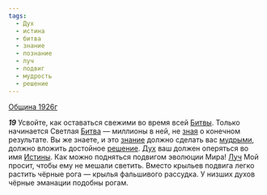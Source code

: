 ```yaml
---
tags:
  - Дух
  - истина
  - битва
  - знание
  - познание
  - луч
  - подвиг
  - мудрость
  - решение
---
```


[Община 1926г](https://127.0.0.1:4002/agni/1926)

___19___
Усвойте, как оставаться свежими во время всей [Битвы](../../../tags/#битва). Только начинается Светлая [Битва](../../../tags/#битва) — миллионы в ней, не [зная](../../../tags/#познание) о конечном результате. Вы же знаете, и это [знание](../../../tags/#знание) должно сделать вас [мудрыми](../../../tags/#мудрость), должно вложить достойное [решение](../../../tags/#решение). [Дух](../../../tags/#Дух) ваш должен оперяться во имя [Истины](../../../tags/#истина). Как можно подняться подвигом эволюции Мира! [Луч](../../../tags/#луч) Мой просит, чтобы ему не мешали светить. Вместо крыльев подвига легко растить чёрные рога — крылья фальшивого рассудка. У низших духов чёрные эманации подобны рогам.   

